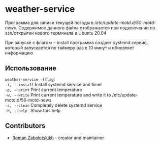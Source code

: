 # weather-service

Программа для записи текущей погоды в _/etc/update-motd.d/50-motd-news_. Содержимое данного файла отображается при подключении по ssh/открытии нового терминала в Ubuntu 20.04

При запуске с флагом --install программа создает systemd сервис, который запускается по таймеру раз в 10 минут и обновляет информацию

## Использование
`weather-service -[flag]`\
    `-i, --install`                    Install systemd service and timer\
    `-p, --print`                      Print current temperature\
    `-w, --write`                      Print current temperature and write it to /etc/update-motd.d/50-motd-news\
    `-c, --clean`                      Completely delete systemd service\
    `-h, --help `                      Show this help


## Contributors

- [Roman Zabolotskikh](https://github.com/kanefron5) - creator and maintainer
